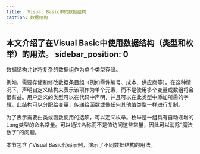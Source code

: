```yaml
---
title:  Visual Basic中的数据结构
caption: 数据结构
---
```

 本文介绍了在Visual Basic中使用数据结构（类型和枚举）的用法。
sidebar_position: 0
---
数据结构允许将复杂的数据组作为单个类型存储。

例如，需要存储和修改数据条目组（例如零件编号、成本、供应商等）。在这种情况下，声明自定义结构来表示该项作为单个元素，而不是使用多个变量或数组将会很有益。用户定义的类型可以在代码中声明，并且可以在此类型中添加所需的字段。此结构可以分配给变量，传递给函数或像任何其他值类型一样进行复制。

为了表示需要由类或函数使用的选项，可以定义枚举。枚举是一组具有自动递增的Long类型的命名常量。可以通过名称而不是值访问这些常量，因此可以消除“魔法数字”的问题。

本节包含了Visual Basic代码示例，演示了不同数据结构的用法。